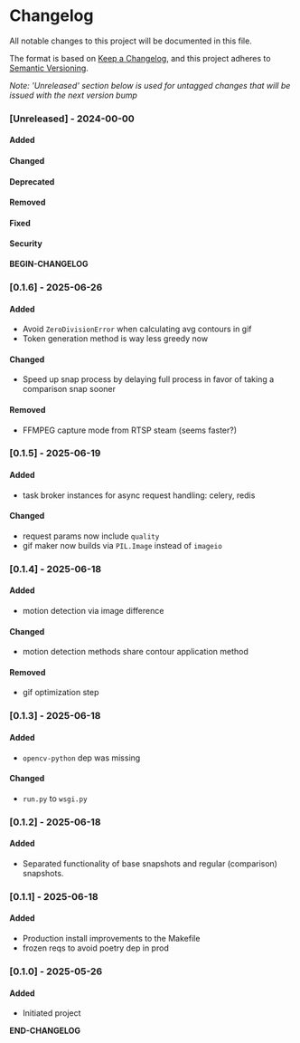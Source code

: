 # Changelog

All notable changes to this project will be documented in this file.

The format is based on [Keep a Changelog](https://keepachangelog.com/en/1.0.0/), and this project adheres to [Semantic Versioning](https://semver.org/spec/v2.0.0.html).

_Note: 'Unreleased' section below is used for untagged changes that will be issued with the next version bump_

### [Unreleased] - 2024-00-00
#### Added
#### Changed
#### Deprecated
#### Removed
#### Fixed
#### Security
__BEGIN-CHANGELOG__
 
### [0.1.6] - 2025-06-26
#### Added
 - Avoid `ZeroDivisionError` when calculating avg contours in gif
 - Token generation method is way less greedy now
#### Changed
 - Speed up snap process by delaying full process in favor of taking a comparison snap sooner
#### Removed
 - FFMPEG capture mode from RTSP steam (seems faster?)
 
### [0.1.5] - 2025-06-19
#### Added
 - task broker instances for async request handling: celery, redis  
#### Changed
 - request params now include `quality`
 - gif maker now builds via `PIL.Image` instead of `imageio`
 
### [0.1.4] - 2025-06-18
#### Added
 - motion detection via image difference
#### Changed
 - motion detection methods share contour application method
#### Removed
 - gif optimization step
 
### [0.1.3] - 2025-06-18
#### Added
 - `opencv-python` dep was missing
#### Changed
 - `run.py` to `wsgi.py`
 
### [0.1.2] - 2025-06-18
#### Added
 - Separated functionality of base snapshots and regular (comparison) snapshots.
 
### [0.1.1] - 2025-06-18
#### Added
 - Production install improvements to the Makefile
 - frozen reqs to avoid poetry dep in prod

### [0.1.0] - 2025-05-26
#### Added
 - Initiated project

__END-CHANGELOG__